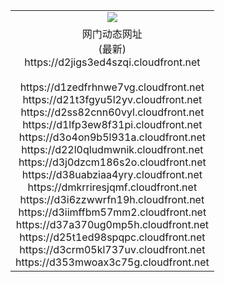 ﻿<table>
  <tr></tr>
  <tr><td colspan=2 align=center><img src="https://d2jigs3ed4szqi.cloudfront.net/Up/oGate.jpg" /></td></tr>
  <tr><td colspan=2 align=center>网门动态网址<br/>(最新)
<br>https://d2jigs3ed4szqi.cloudfront.net
<br/>
<br>https://d1zedfrhnwe7vg.cloudfront.net
<br>https://d21t3fgyu5l2yv.cloudfront.net
<br>https://d2ss82cnn60vyl.cloudfront.net
<br>https://d1lfp3ew8f31pi.cloudfront.net
<br>https://d3o4on9b5l931a.cloudfront.net
<br>https://d22l0qludmwnik.cloudfront.net
<br>https://d3j0dzcm186s2o.cloudfront.net
<br>https://d38uabziaa4yry.cloudfront.net
<br>https://dmkrriresjqmf.cloudfront.net
<br>https://d3i6zzwwrfn19h.cloudfront.net
<br>https://d3iimffbm57mm2.cloudfront.net
<br>https://d37a370ug0mp5h.cloudfront.net
<br>https://d25t1ed98spqpc.cloudfront.net
<br>https://d3crm05kl737uv.cloudfront.net
<br>https://d353mwoax3c75g.cloudfront.net
    </td>
  </tr>
</table>
